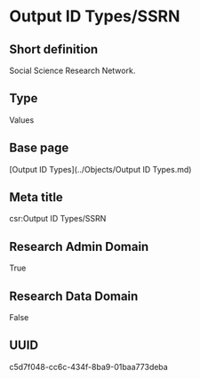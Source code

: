 # Output ID Types/SSRN
## Short definition
Social Science Research Network.
## Type
Values
## Base page
[Output ID Types](../Objects/Output ID Types.md)
## Meta title
csr:Output ID Types/SSRN
## Research Admin Domain
True
## Research Data Domain
False
## UUID
c5d7f048-cc6c-434f-8ba9-01baa773deba
